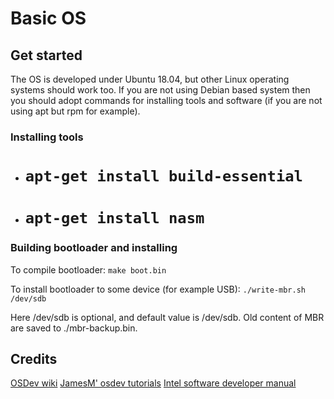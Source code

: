 # Basic OS

## Get started

The OS is developed under Ubuntu 18.04, but other Linux operating systems should work too.
If you are not using Debian based system then you should adopt commands for installing tools and software (if you are not using apt but rpm for example).

### Installing tools

* # `apt-get install build-essential`
* # `apt-get install nasm`

### Building bootloader and installing

To compile bootloader:
`make boot.bin`

To install bootloader to some device (for example USB):
`./write-mbr.sh /dev/sdb`

Here /dev/sdb is optional, and default value is /dev/sdb.
Old content of MBR are saved to ./mbr-backup.bin.

## Credits

[OSDev wiki](https://wiki.osdev.org/)
[JamesM' osdev tutorials](http://www.jamesmolloy.co.uk/tutorial_html/9.-Multitasking.html)
[Intel software developer manual](https://software.intel.com/en-us/articles/intel-sdm)
